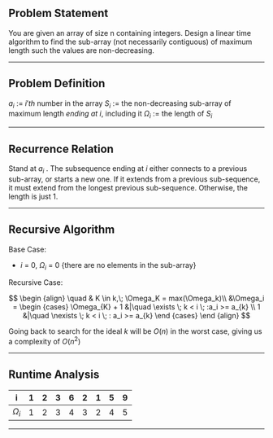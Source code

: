 ## Problem Statement
You are given an array of size n containing integers. Design a linear time algorithm to find the sub-array (not necessarily contiguous) of maximum length such the values are non-decreasing.
___

## Problem Definition
$a_i$ := $i'th$ number in the array
$S_i$ := the non-decreasing sub-array of maximum length _ending at_ $i$, including it
$\Omega_i$ := the length of $S_i$
___

## Recurrence Relation
Stand at $a_i$ . The subsequence ending at $i$ either connects to a previous sub-array, or starts a new one. If it extends from a previous sub-sequence, it must extend from the longest previous sub-sequence. Otherwise, the length is just 1.
___

## Recursive Algorithm
Base Case:
* $i$ = 0, $\Omega_i$ = 0 {there are no elements in the sub-array}
 
Recursive Case:

$$
\begin {align} \quad
& K \in k,\; \Omega_K = max(\Omega_k)\\ 
&\Omega_i = 
	\begin {cases}
		\Omega_{K} + 1 &|\quad \exists \; k < i \; :a_i >= a_{k} \\
		1 &|\quad \nexists \; k < i \; :  a_i >= a_{k}
	\end {cases}
\end {align}
$$

Going back to search for the ideal $k$ will be $O(n)$ in the worst case, giving us a complexity of $O(n^2)$
___
## Runtime Analysis

| i          | 1   | 2   | 3   | 6   | 2   | 1   | 5   | 9   |
| ---------- | --- | --- | --- | --- | --- | --- | --- | --- |
| $\Omega_i$ | 1   | 2   | 3   | 4   | 3   | 2   | 4   | 5    |
___
